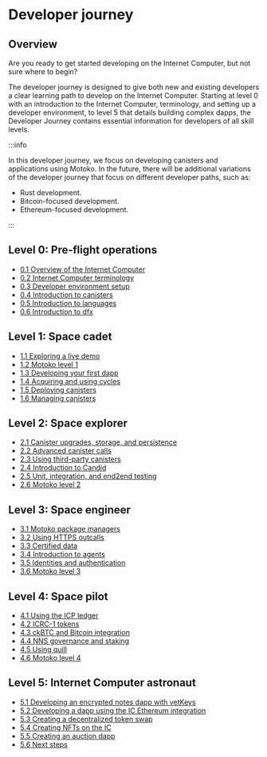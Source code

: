 # Developer journey

## Overview

Are you ready to get started developing on the Internet Computer, but not sure where to begin? 

The developer journey is designed to give both new and existing developers a clear learning path to develop on the Internet Computer. Starting at level 0 with an introduction to the Internet Computer, terminology, and setting up a developer environment, to level 5 that details building complex dapps, the Developer Journey contains essential information for developers of all skill levels. 

:::info

In this developer journey, we focus on developing canisters and applications using Motoko. In the future, there will be additional variations of the developer journey that focus on different developer paths, such as:

- Rust development.
- Bitcoin-focused development.
- Ethereum-focused development.

:::

## Level 0: Pre-flight operations

- [0.1 Overview of the Internet Computer](level-0/01-ic-overview.md)
- [0.2 Internet Computer terminology](level-0/02-ic-terms.md)
- [0.3 Developer environment setup](level-0/03-dev-env.md)
- [0.4 Introduction to canisters](level-0/04-intro-canisters.md)
- [0.5 Introduction to languages](level-0/05-intro-languages.md)
- [0.6 Introduction to dfx](level-0/06-intro-dfx.md)

## Level 1: Space cadet

- [1.1 Exploring a live demo](level-1/1.1-live-demo.md)
- [1.2 Motoko level 1](level-1/1.2-motoko-lvl1.md)
- [1.3 Developing your first dapp](level-1/1.3-first-dapp.md)
- [1.4 Acquiring and using cycles](level-1/1.4-using-cycles.md)
- [1.5 Deploying canisters](level-1/1.5-deploying-canisters.md)
- [1.6 Managing canisters](level-1/1.6-managing-canisters.md)


## Level 2: Space explorer

- [2.1 Canister upgrades, storage, and persistence](level-2/2.1-storage-persistence.md)
- [2.2 Advanced canister calls](level-2/2.2-advanced-canister-calls.md)
- [2.3 Using third-party canisters](level-2/2.3-third-party-canisters.md)
- [2.4 Introduction to Candid](level-2/2.4-intro-candid.md)
- [2.5 Unit, integration, and end2end testing](level-2/2.5-unit-testing.md)
- [2.6 Motoko level 2](level-2/2.6-motoko-lvl2.md)


## Level 3: Space engineer 

- [3.1 Motoko package managers](level-3/3.1-package-managers.md)
- [3.2 Using HTTPS outcalls](level-3/3.2-https-outcalls.md)
- [3.3 Certified data](level-3/3.3-certified-data.md)
- [3.4 Introduction to agents](level-3/3.4-intro-to-agents.md)
- [3.5 Identities and authentication](level-3/3.5-identities-and-auth.md)
- [3.6 Motoko level 3](level-3/3.6-motoko-lvl3.md)

## Level 4: Space pilot

- [4.1 Using the ICP ledger](level-4/4.1-icp-ledger.md)
- [4.2 ICRC-1 tokens](level-4/4.2-icrc-tokens.md)
- [4.3 ckBTC and Bitcoin integration](level-4/4.3-ckbtc-and-bitcoin.md)
- [4.4 NNS governance and staking](level-4/4.4-nns-governance.md)
- [4.5 Using quill](level-4/4.5-using-quill.md)
- [4.6 Motoko level 4](level-4/4.6-motoko-lvl4.md)

## Level 5: Internet Computer astronaut 

- [5.1 Developing an encrypted notes dapp with vetKeys](level-5/5.1-vetKeys-tutorial.md)
- [5.2 Developing a dapp using the IC Ethereum integration](level-5/5.2-ICP-ETH-tutorial.md)
- [5.3 Creating a decentralized token swap](level-5/5.3-token-swap-tutorial.md)
- [5.4 Creating NFTs on the IC](level-5/5.4-NFT-tutorial.md)
- [5.5 Creating an auction dapp](leve-5/5.5-auction-tutorial.md)
- [5.6 Next steps](level-5/5.6-next-steps.md)
